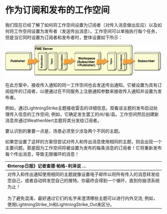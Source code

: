 # 作为订阅和发布的工作空间

我们现在已经了解了如何将工作空间设置为订阅者（对传入消息做出反应）以及如何将工作空间设置为发布者（发送传出消息）。工作空间可以单独执行每个任务，但是当它同时设置为订阅者和发布者时，整体设置如下所示：

![](../.gitbook/assets/img4.034.transformativenotificationlayout3.png)

在此方案中，接收传入通知的同一工作空间也会发送传出通知。它被设置为具有订阅组件的订阅者，以便通过在不同服务上注册通知参数来接收传入通知并设置为发布者。

例如，通过LightningStrike主题接收雷击的详细信息。观看该主题的发布启动处理传入信息的工作空间; 例如，它确定发生罢工的州/省/县。工作空间然后创建新消息并通过WeatherAlert主题将其分发给订阅者。

要认识到的重要一点是，场景必须至少涉及两个不同的主题。

如果您设置了这样的方案但尝试对传入和传出消息使用相同的主题，则会出现一个主要问题。那是因为工作空间将被设置为发布的每条消息的订阅者！它将重新发布每个传出消息，导致无限循环的消息！

|  《Interop日报》记者查德·帕格-利泽说 … |
| :--- |
|  对传入和传出通知使用相同的主题就像设置电子邮件以将所有传入的消息转发给您自己，或者自动转发您自己的推特。你最终会得到一个循环，直到你崩溃系统为止！  <br><br>为了避免混淆，最好通过它们的名字来澄清哪些主题可以进行内外交流; 例如，使用LightningStrike\_In和LightningStrike\_Out来区分。 |

